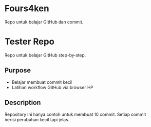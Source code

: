 # Fours4ken
Repo untuk belajar GitHub dan commit.
# Tester Repo

Repo untuk belajar GitHub step-by-step.

## Purpose
- Belajar membuat commit kecil
- Latihan workflow GitHub via browser HP
  
## Description
Repository ini hanya contoh untuk membuat 10 commit.
Setiap commit berisi perubahan kecil tapi jelas.
